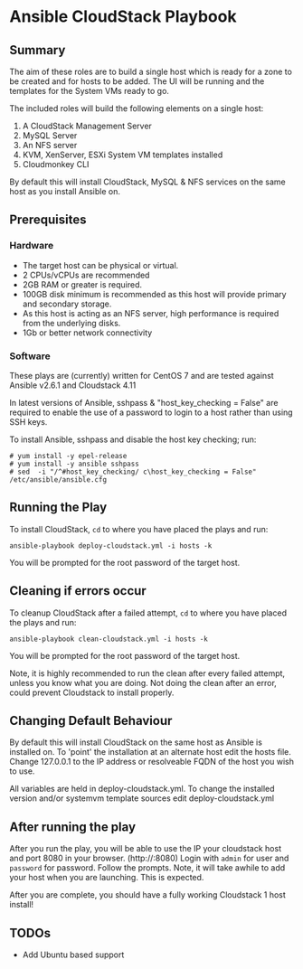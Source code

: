 # Ansible CloudStack Playbook


## Summary

The aim of these roles are to build a single host which is ready for a zone to be created and for hosts to be added. The UI will be running and the templates for the System VMs ready to go.

The included roles will build the following elements on a single host:

1. A CloudStack Management Server
2. MySQL Server
3. An NFS server
4. KVM, XenServer, ESXi System VM templates installed
5. Cloudmonkey CLI

By default this will install CloudStack, MySQL & NFS services on the same host as you install Ansible on.


## Prerequisites

### Hardware

- The target host can be physical or virtual. 
- 2 CPUs/vCPUs are recommended 
- 2GB RAM or greater is required.
- 100GB disk minimum is recommended as this host will provide primary and secondary storage.
- As this host is acting as an NFS server, high performance is required from the underlying disks.
- 1Gb or better network connectivity


### Software

These plays are (currently) written for CentOS 7 and are tested against Ansible v2.6.1 and Cloudstack 4.11

In latest versions of Ansible, sshpass & "host_key_checking = False" are required to enable the use of a password
to login to a host rather than using SSH keys.

To install Ansible, sshpass and disable the host key checking; run:
 
```
# yum install -y epel-release
# yum install -y ansible sshpass
# sed  -i "/^#host_key_checking/ c\host_key_checking = False" /etc/ansible/ansible.cfg
```

## Running the Play

To install CloudStack, ```cd``` to where you have placed the plays and run:

```
ansible-playbook deploy-cloudstack.yml -i hosts -k
```
You will be prompted for the root password of the target host.

## Cleaning if errors occur

To cleanup CloudStack after a failed attempt, ```cd``` to where you have placed the plays and run:

```
ansible-playbook clean-cloudstack.yml -i hosts -k
```
You will be prompted for the root password of the target host.

Note, it is highly recommended to run the clean after every failed attempt, unless you know what you are doing.
Not doing the clean after an error, could prevent Cloudstack to install properly.

## Changing Default Behaviour

By default this will install CloudStack on the same host as Ansible is installed on.  To 'point' the installation at an alternate host edit
the hosts file. Change 127.0.0.1 to the IP address or resolveable FQDN of the host you wish to use.

All variables are held in deploy-cloudstack.yml. To change the installed version and/or systemvm template sources edit deploy-cloudstack.yml

## After running the play

After you run the play, you will be able to use the IP your cloudstack host and port 8080 in your browser.  (http://<cloudserver-ip>:8080)
Login with `admin` for user and `password` for password.  Follow the prompts.  Note, it will take awhile to add your host
when you are launching.  This is expected.  

After you are complete, you should have a fully working Cloudstack 1 host install!

## TODOs

- Add Ubuntu based support
